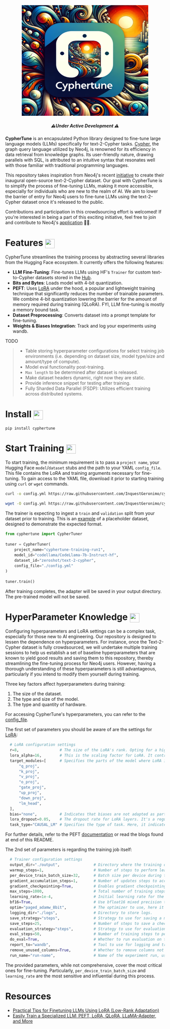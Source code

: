 <div align="center">
    <img width="400" height="350" src="/img/cyphertune-logo.webp">
</div>

<h5 align="center">
  ⚠️<em>Under Active Development</em> ⚠️
</h5>

**CypherTune** is an encapsulated Python library designed to fine-tune large language models (LLMs) specifically for text-2-Cypher tasks. [Cypher](https://neo4j.com/developer/cypher/), the graph query language utilized by Neo4j, is renowned for its efficiency in data retrieval from knowledge graphs. Its user-friendly nature, drawing parallels with SQL, is attributed to an intuitive syntax that resonates well with those familiar with traditional programming languages.

This repository takes inspiration from Neo4j's recent [initiative](https://bratanic-tomaz.medium.com/crowdsourcing-text2cypher-dataset-e65ba51916d4) to create their inaugural open-source text-2-Cypher dataset. Our goal with CypherTune is to simplify the process of fine-tuning LLMs, making it more accessible, especially for individuals who are new to the realm of AI. We aim to lower the barrier of entry for Neo4j users to fine-tune LLMs using the text-2-Cypher dataset once it's released to the public.

Contributions and participation in this crowdsourcing effort is welcomed! If you're interested in being a part of this exciting initiative, feel free to join and contribute to Neo4j's [application](https://text2cypher.vercel.app/) 🚀🚀.

# Features <img align="center" width="30" height="29" src="https://media.giphy.com/media/v1.Y2lkPTc5MGI3NjExOTBqaWNrcGxnaTdzMGRzNTN0bGI2d3A4YWkxajhsb2F5MW84Z2dxaCZlcD12MV9pbnRlcm5hbF9naWZfYnlfaWQmY3Q9Zw/26tOZ42Mg6pbTUPHW/giphy.gif">

CypherTune streamlines the training process by abstracting several libraries from the Hugging Face ecosystem. It currently offers the following features:

- **LLM Fine-Tuning**: Fine-tunes LLMs using HF's `Trainer` for custom text-to-Cypher datasets stored in the [Hub](https://huggingface.co/datasets).
- **Bits and Bytes**: Loads model with 4-bit quantization.
- **PEFT**: Uses [LoRA](https://arxiv.org/pdf/2106.09685.pdf) under the hood, a popular and lightweight training technique that significantly reduces the number of trainable parameters. We combine 4-bit quantization lowering the barrier for the amount of memory required during training (QLoRA). FYI, LLM fine-tuning is mostly a memory bound task.
- **Dataset Preprocessing**: Converts dataset into a prompt template for fine-tuning.
- **Weights & Biases Integration**: Track and log your experiments using wandb.

TODO

> - Table storing hyperparameter configurations for select training job environments (i.e. depending on dataset size, model type/size and amount/type of compute).
> - Model eval functionality post-training.
> - `Max length` to be determined after dataset is released.
> - Make dataset headers dynamic, right now they are static.
> - Provide inference snippet for testing after training.
> - Fully Sharded Data Parallel (FSDP): Utilizes efficient training across distributed systems.

# Install <img align="center" width="30" height="29" src="https://media.giphy.com/media/sULKEgDMX8LcI/giphy.gif">

```
pip install cyphertune
```

# Start Training <img align="center" width="30" height="29" src="https://media.giphy.com/media/QLcCBdBemDIqpbK6jA/giphy.gif">

To start training, the minimum requirement is to pass a `project name`, your Hugging Face `model`/`dataset` stubs and the path to your YAML `config_file`. This file contains the LoRA and training arguments necessary for fine-tuning. To gain access to the YAML file, download it prior to starting training using `curl` or `wget` commands.

```bash
curl -o config.yml https://raw.githubusercontent.com/InquestGeronimo/cyphertune/main/cyphertune/config.yml
```

```bash
wget -O config.yml https://raw.githubusercontent.com/InquestGeronimo/cyphertune/main/cyphertune/config.yml
```

The trainer is expecting to ingest a `train` and `validation` split from your dataset prior to training. This is an [example](https://huggingface.co/datasets/zeroshot/text-2-cypher) of a placeholder dataset, designed to demonstrate the expected format.

```py
from cyphertune import CypherTuner

tuner = CypherTuner(
    project_name="cyphertune-training-run1",
    model_id="codellama/CodeLlama-7b-Instruct-hf",
    dataset_id="zeroshot/text-2-cypher",
    config_file="./config.yml"
)

tuner.train()
```
After training completes, the adapter will be saved in your output directory. The pre-trained model will not be saved.

# HyperParameter Knowledge <img align="center" width="30" height="29" src="https://media.giphy.com/media/v1.Y2lkPTc5MGI3NjExMXV1bWFyMWxkY3JocjE1ZDMxMWZ5OHZtejFkbHpuZXdveTV3Z3BiciZlcD12MV9pbnRlcm5hbF9naWZfYnlfaWQmY3Q9Zw/bGgsc5mWoryfgKBx1u/giphy.gif">


Configuring hyperparameters and LoRA settings can be a complex task, especially for those new to AI engineering. Our repository is designed to lessen the dependence on hyperparameters. For instance, once the Text-2-Cypher dataset is fully crowdsourced, we will undertake multiple training sessions to help us establish a set of baseline hyperparameters that are known to yield good results and saving them to this repository, thereby streamlining the fine-tuning process for Neo4j users. However, having a thorough understanding of these hyperparameters is still advantageous, particularly if you intend to modify them yourself during training.

Three key factors affect hyperparameters during training:

1. The size of the dataset.
2. The type and size of the model.
3. The type and quantity of hardware.

For accessing CypherTune's hyperparameters, you can refer to the [config_file](https://github.com/InquestGeronimo/cyphertune/blob/main/cyphertune/config.yml).

The first set of parameters you should be aware of are the settings for [LoRA](https://huggingface.co/docs/peft/en/package_reference/lora):

```py
  # LoRA configuration settings
  r=8,                  # The size of the LoRA's rank. Opting for a higher rank could negate the efficiency benefits of using LoRA. The higher the rank the largar the checkpoint file is.
  lora_alpha=16,        # This is the scaling factor for LoRA. It controls the magnitude of the adjustments made by LoRA.
  target_modules=[      # Specifies the parts of the model where LoRA is applied. These can be components of the transformer architecture.
      "q_proj", 
      "k_proj",
      "v_proj",
      "o_proj",
      "gate_proj",
      "up_proj", 
      "down_proj",
      "lm_head",
  ],
  bias="none",          # Indicates that biases are not adapted as part of the LoRA process.
  lora_dropout=0.05,    # The dropout rate for LoRA layers. It's a regularization technique to prevent overfitting.
  task_type="CAUSAL_LM" # Specifies the type of task. Here, it indicates the model is for causal language modeling.
```

For further details, refer to the PEFT [documentation](https://huggingface.co/docs/peft/en/package_reference/lora) or read the blogs found at end of this README.

The 2nd set of parameters is regarding the training job itself:

```py
  # Trainer configuration settings
  output_dir="./output",               # Directory where the training outputs and model checkpoints will be written.
  warmup_steps=1,                      # Number of steps to perform learning rate warmup.
  per_device_train_batch_size=32,      # Batch size per device during training.
  gradient_accumulation_steps=1,       # Number of updates steps to accumulate before performing a backward/update pass.
  gradient_checkpointing=True,         # Enables gradient checkpointing to save memory at the expense of slower backward pass.
  max_steps=1000,                      # Total number of training steps to perform.
  learning_rate=1e-4,                  # Initial learning rate for the optimizer.
  bf16=True,                           # Use bfloat16 mixed precision training instead of the default fp32.
  optim="paged_adamw_8bit",            # The optimizer to use, here it's a variant of AdamW optimized for 8-bit computing.
  logging_dir="./logs",                # Directory to store logs.
  save_strategy="steps",               # Strategy to use for saving a model checkpoint ('steps' means saving at every specified number of steps).
  save_steps=25,                       # Number of steps to save a checkpoint after.
  evaluation_strategy="steps",         # Strategy to use for evaluation ('steps' means evaluating at every specified number of steps).
  eval_steps=50,                       # Number of training steps to perform evaluation after.
  do_eval=True,                        # Whether to run evaluation on the validation set.
  report_to="wandb",                   # Tool to use for logging and tracking (Weights & Biases in this case).
  remove_unused_columns=True,          # Whether to remove columns not used by the model when using a dataset.
  run_name="run-name",                 # Name of the experiment run, usually containing the project name and timestamp.
```
The provided parameters, while not comprehensive, cover the most critical ones for fine-tuning. Particularly, `per_device_train_batch_size` and `learning_rate` are the most sensitive and influential during this process.

# Resources

- [Practical Tips for Finetuning LLMs Using LoRA (Low-Rank Adaptation)](https://magazine.sebastianraschka.com/p/practical-tips-for-finetuning-llms?utm_source=substack&utm_campaign=post_embed&utm_medium=web)
- [Easily Train a Specialized LLM: PEFT, LoRA, QLoRA, LLaMA-Adapter, and More](https://cameronrwolfe.substack.com/p/easily-train-a-specialized-llm-peft#:~:text=LoRA%20leaves%20the%20pretrained%20layers,of%20the%20model%3B%20see%20below.&text=Rank%20decomposition%20matrix.,the%20dimensionality%20of%20the%20input.)